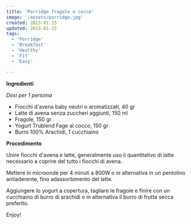 ```yaml
---
title: 'Porridge fragole e cocco'
image: '/assets/porridge.jpg'
created: 2023-01-15
updated: 2023-01-15
tags:
  - 'Porridge'
  - 'Breakfast'
  - 'Healthy'
  - 'Fit'
  - 'Easy'

---
```


**Ingredienti**

*Dosi per 1 persona*

- Fiocchi d'avena baby neutri o aromatizzati, 40 gr
- Latte di avena senza zuccheri aggiunti, 150 ml
- Fragole, 150 gr 
- Yogurt Trublend Fage al cocco, 150 gr
- Burro 100% Arachidi, 1 cucchiaino


**Procedimento**

Unire fiocchi d'avena e latte, generalmente uso il quantitativo di latte necessario a 
coprire del tutto i fiocchi di avena. 

Mettere in microonde per 4 minuti a 800W o in 
alternativa in un pentolino antiaderente, fino adassorbimento del latte.
 
Aggiungere lo yogurt a copertura, tagliare le fragole e finire con un cucchiaino di 
burro di arachidi o in alternativa il burro di frutta secca preferito. 

Enjoy! 
